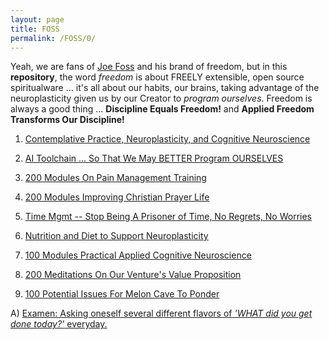 ```yaml
---
layout: page
title: FOSS
permalink: /FOSS/0/
---
```


Yeah, we are fans of [Joe Foss](https://en.m.wikipedia.org/wiki/Joe_Foss) and his brand of freedom, but in this **repository**, the word *freedom* is about FREELY extensible, open source spiritualware ... it's all about our habits, our brains, taking advantage of the neuroplasticity given us by our Creator to *program ourselves*. Freedom is always a good thing ... **Discipline Equals Freedom!** and **Applied Freedom Transforms Our Discipline!**

1) [Contemplative Practice, Neuroplasticity, and Cognitive Neuroscience](https://meloncave.github.io/FOSS/1/)

2) [AI Toolchain ... So That We May BETTER Program OURSELVES](https://meloncave.github.io/FOSS/2/)

3) [200 Modules On Pain Management Training](https://meloncave.github.io/FOSS/3/)

4) [200 Modules Improving Christian Prayer Life](https://meloncave.github.io/FOSS/4/)

5) [Time Mgmt -- Stop Being A Prisoner of Time, No Regrets, No Worries](https://meloncave.github.io/FOSS/5/)

6) [Nutrition and Diet to Support Neuroplasticity](https://meloncave.github.io/FOSS/6/)

7) [100 Modules Practical Applied Cognitive Neuroscience](https://meloncave.github.io/FOSS/7/)

8) [200 Meditations On Our Venture's Value Proposition](https://meloncave.github.io/FOSS/8/)

9) [100 Potential Issues For Melon Cave To Ponder](https://meloncave.github.io/FOSS/9/)

A) [Examen: Asking oneself several different flavors of *'WHAT did you get done today?'* everyday.](https://meloncave.github.io/FOSS/A/)